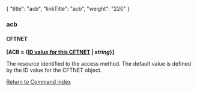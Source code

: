 {
    "title": "acb",
    "linkTitle": "acb",
    "weight": "220"
}<span id="abc"></span>

### acb

#### CFTNET

**\[ACB = {<u>ID value for this CFTNET</u>
| *string*}\]**

The resource identified to the access method. The default value is defined
by the ID value for the CFTNET object.

[Return to Command index](../../)
